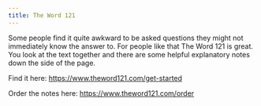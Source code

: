 ```yaml
---
title: The Word 121
---
```

Some people find it quite awkward to be asked questions they might not immediately know the answer to. For people like that The Word 121 is great. You look at the text together and there are some helpful explanatory notes down the side of the page. 

Find it here: https://www.theword121.com/get-started

Order the notes here: https://www.theword121.com/order